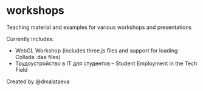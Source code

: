 # workshops
Teaching material and examples for various workshops and presentations

Currently includes:

- WebGL Workshop (includes three.js files and support for loading Collada .dae files)
- Трудоустройство в IT для студентов – Student Employment in the Tech Field

Created by @dmalataeva
